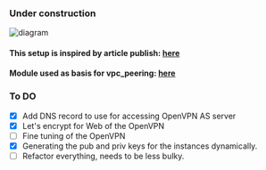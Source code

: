 ### Under construction

![diagram](https://www.lucidchart.com/publicSegments/view/b7eb9edb-b3a6-49cc-a953-e81940318614/image.png)


#### This setup is inspired by article publish: [here](https://dev.to/setevoy/openvpn-openvpn-access-server-set-up-and-aws-vpc-peering-configuration-5fpg)
#### Module used as basis for vpc_peering: [here](https://registry.terraform.io/modules/grem11n/vpc-peering/aws/2.1.0)

### To DO
- [x] Add DNS record to use for accessing OpenVPN AS server
- [x] Let's encrypt for Web of the OpenVPN
- [ ] Fine tuning of the OpenVPN
- [x] Generating the pub and priv keys for the instances dynamically.
- [ ] Refactor everything, needs to be less bulky.